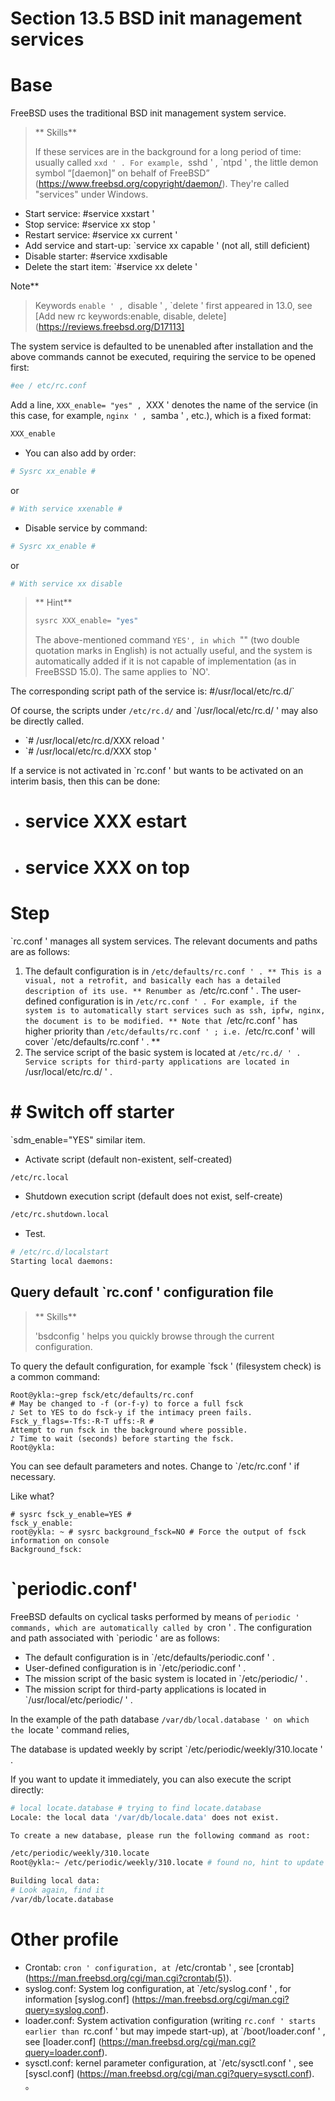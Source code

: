 # Section 13.5 BSD init management services

# Base

FreeBSD uses the traditional BSD init management system service.

>** Skills**
>
>If these services are in the background for a long period of time: usually called `xxd ' . For example, `sshd ' , `ntpd ' , the little demon symbol “[daemon]” on behalf of FreeBSD” (https://www.freebsd.org/copyright/daemon/). They're called "services" under Windows.

- Start service: #service xxstart '
- Stop service: #service xx stop '
- Restart service: #service xx current '
- Add service and start-up: `service xx capable ' (not all, still deficient)
- Disable starter: #service xxdisable
- Delete the start item: `#service xx delete '

Note**
>
> Keywords `enable ' , `disable ' , `delete ' first appeared in 13.0, see [Add new rc keywords:enable, disable, delete] (https://reviews.freebsd.org/D17113]


The system service is defaulted to be unenabled after installation and the above commands cannot be executed, requiring the service to be opened first:

```sh '
#ee / etc/rc.conf
````

Add a line, `XXX_enable= "yes" , `XXX ' denotes the name of the service (in this case, for example, `nginx ' , `samba ' , etc.), which is a fixed format:

```sh '
XXX_enable
````

- You can also add by order:

```sh '
# Sysrc xx_enable #
````

or

```sh '
# With service xxenable #
````

- Disable service by command:

```sh '
# Sysrc xx_enable #
````

or

```sh '
# With service xx disable
````

> ** Hint**
>
> ```sh '
>sysrc XXX_enable= "yes"
> ````
>
>The above-mentioned command `YES', in which `"" (two double quotation marks in English) is not actually useful, and the system is automatically added if it is not capable of implementation (as in FreeBSSD 15.0). The same applies to `NO'.

The corresponding script path of the service is: #/usr/local/etc/rc.d/`

Of course, the scripts under `/etc/rc.d/` and `/usr/local/etc/rc.d/ ' may also be directly called.

- `# /usr/local/etc/rc.d/XXX reload '
- `# /usr/local/etc/rc.d/XXX stop '

If a service is not activated in `rc.conf ' but wants to be activated on an interim basis, then this can be done:

- # service XXX estart #
- # service XXX on top #


# Step

`rc.conf ' manages all system services. The relevant documents and paths are as follows:

1. The default configuration is in `/etc/defaults/rc.conf ' . ** This is a visual, not a retrofit, and basically each has a detailed description of its use. ** Renumber as `/etc/rc.conf ' .
The user-defined configuration is in `/etc/rc.conf ' . For example, if the system is to automatically start services such as ssh, ipfw, nginx, the document is to be modified. ** Note that `/etc/rc.conf ' has higher priority than `/etc/defaults/rc.conf ' ; i.e. `/etc/rc.conf ' will cover `/etc/defaults/rc.conf ' . **
3. The service script of the basic system is located at `/etc/rc.d/ ' . Service scripts for third-party applications are located in `/usr/local/etc/rc.d/ ' .

# # Switch off starter

`sdm_enable="YES" similar item.

- Activate script (default non-existent, self-created)

```sh '
/etc/rc.local
````

- Shutdown execution script (default does not exist, self-create)

```sh '
/etc/rc.shutdown.local
````

- Test.

```sh '
# /etc/rc.d/localstart
Starting local daemons:
````

## Query default `rc.conf ' configuration file

>** Skills**
>
> 'bsdconfig ' helps you quickly browse through the current configuration.

To query the default configuration, for example `fsck ' (filesystem check) is a common command:

````
Root@ykla:~grep fsck/etc/defaults/rc.conf
# May be changed to -f (or-f-y) to force a full fsck
♪ Set to YES to do fsck-y if the intimacy preen fails.
Fsck_y_flags=-Tfs:-R-T uffs:-R #
Attempt to run fsck in the background where possible.
♪ Time to wait (seconds) before starting the fsck.
Root@ykla:
````

You can see default parameters and notes. Change to `/etc/rc.conf ' if necessary.

Like what?

````
# sysrc fsck_y_enable=YES #
fsck_y_enable:
root@ykla: ~ # sysrc background_fsck=NO # Force the output of fsck information on console
Background_fsck:
````


# `periodic.conf'

FreeBSD defaults on cyclical tasks performed by means of `periodic ' commands, which are automatically called by `cron ' . The configuration and path associated with `periodic ' are as follows:

- The default configuration is in `/etc/defaults/periodic.conf ' .
- User-defined configuration is in `/etc/periodic.conf ' .
- The mission script of the basic system is located in `/etc/periodic/ ' .
- The mission script for third-party applications is located in `/usr/local/etc/periodic/ ' .

In the example of the path database `/var/db/local.database ' on which the `locate ' command relies,

The database is updated weekly by script `/etc/periodic/weekly/310.locate ' .

If you want to update it immediately, you can also execute the script directly:

```sh '
# local locate.database # trying to find locate.database
Locale: the local data '/var/db/locale.data' does not exist.

To create a new database, please run the following command as root:

/etc/periodic/weekly/310.locate
Root@ykla:~ /etc/periodic/weekly/310.locate # found no, hint to update the database

Building local data:
# Look again, find it
/var/db/locate.database
````


# Other profile

- Crontab: `cron ' configuration, at `/etc/crontab ' , see [crontab] (https://man.freebsd.org/cgi/man.cgi?crontab(5)).
- syslog.conf: System log configuration, at `/etc/syslog.conf ' , for information [syslog.conf] (https://man.freebsd.org/cgi/man.cgi?query=syslog.conf).
- loader.conf: System activation configuration (writing `rc.conf ' starts earlier than `rc.conf ' but may impede start-up), at `/boot/loader.conf ' , see [loader.conf] (https://man.freebsd.org/cgi/man.cgi?query=loader.conf).
- sysctl.conf: kernel parameter configuration, at `/etc/sysctl.conf ' , see [syscl.conf] (https://man.freebsd.org/cgi/man.cgi?query=sysctl.conf).
。